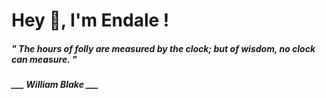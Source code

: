 <h1 title="head"> Hey 👋, I'm Endale !</h1>

**<h5><i>" The hours of folly are measured by the clock; but of wisdom, no clock can measure. "</i></h5>**

*<b>___ William Blake ___</b>*
